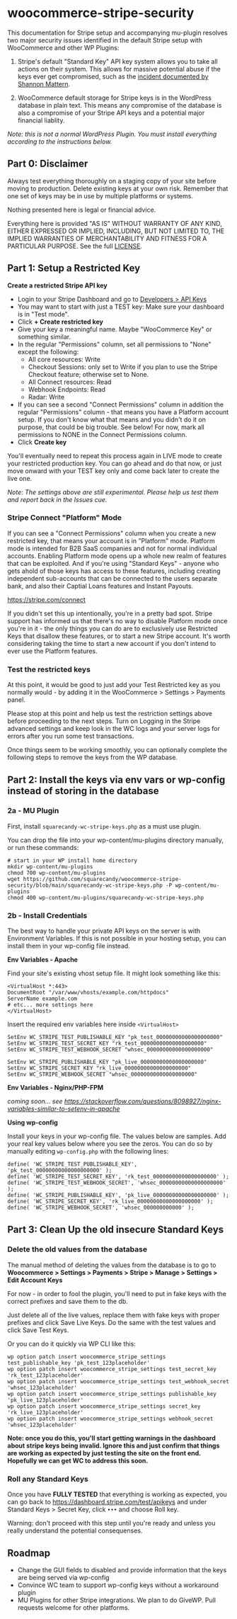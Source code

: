 # woocommerce-stripe-security

This documentation for Stripe setup and accompanying mu-plugin resolves two major security issues identified in the default Stripe setup with WooCommerce and other WP Plugins:

1) Stripe's default "Standard Key" API key system allows you to take all actions on their system. This allows for massive potential abuse if the keys ever get compromised, such as the [incident documented by Shannon Mattern](https://webdesigneracademy.com/my-stripe-account-was-hacked-and-stripe-said-i-have-to-repay-70k/).

2) WooCommerce default storage for Stripe keys is in the WordPress database in plain text. This means any compromise of the database is also a compromise of your Stripe API keys and a potential major financial liablity.

*Note: this is not a normal WordPress Plugin. You must install everything according to the instructions below.*

## Part 0: Disclaimer

Always test everything thoroughly on a staging copy of your site before moving to production.
Delete existing keys at your own risk. Remember that one set of keys may be in use by multiple platforms or systems.

Nothing presented here is legal or financial advice.

Everything here is provided "AS IS" WITHOUT WARRANTY
OF ANY KIND, EITHER EXPRESSED OR IMPLIED, INCLUDING, BUT NOT LIMITED TO,
THE IMPLIED WARRANTIES OF MERCHANTABILITY AND FITNESS FOR A PARTICULAR
PURPOSE. See the full [LICENSE](https://github.com/squarecandy/woocommerce-stripe-security/blob/main/LICENSE).

## Part 1: Setup a Restricted Key

**Create a restricted Stripe API key**

* Login to your Stripe Dashboard and go to [Developers > API Keys](https://dashboard.stripe.com/test/apikeys)
* You may want to start with just a TEST key: Make sure your dashboard is in "Test mode".
* Click **+ Create restricted key**
* Give your key a meaningful name. Maybe "WooCommerce Key" or something similar.
* In the regular "Permissions" column, set all permissions to "None" except the following:
    * All core resources: Write
    * Checkout Sessions: only set to Write if you plan to use the Stripe Checkout feature; otherwise set to None.
    * All Connect resources: Read
    * Webhook Endpoints: Read
    * Radar: Write
* If you can see a second "Connect Permissions" column in addition the regular "Permissions" column - that means you have a Platform account setup. If you don't know what that means and you didn't do it on purpose, that could be big trouble. See below! For now, mark all permissions to NONE in the Connect Permissions column.
* Click **Create key**

You'll eventually need to repeat this process again in LIVE mode to create your restricted production key. You can go ahead and do that now, or just move onward with your TEST key only and come back later to create the live one.

_Note: The settings above are still experimental. Please help us test them and report back in the Issues cue._

### Stripe Connect "Platform" Mode

If you can see a "Connect Permissions" column when you create a new restricted key, that means your account is in "Platform" mode.
Platform mode is intended for B2B SaaS companies and not for normal individual accounts. Enabling Platform mode opens up a whole new realm of features that can be exploited. And if you're using "Standard Keys" - anyone who gets ahold of those keys has access to these features, including creating independent sub-accounts that can be connected to the users separate bank, and also their Captial Loans features and Instant Payouts.

https://stripe.com/connect

If you didn't set this up intentionally, you're in a pretty bad spot. Stripe support has informed us that there's no way to disable Platform mode once you're in it - the only things you can do are to exclusively use Restricted Keys that disallow these features, or to start a new Stripe account. It's worth considering taking the time to start a new account if you don't intend to ever use the Platform features.

  
### Test the restricted keys

At this point, it would be good to just add your Test Restricted key as you normally would - by adding it in the WooCommerce > Settings > Payments panel.

Please stop at this point and help us test the restriction settings above before proceeding to the next steps. Turn on Logging in the Stripe advanced settings and keep look in the WC logs and your server logs for errors after you run some test transactions.

Once things seem to be working smoothly, you can optionally complete the following steps to remove the keys from the WP database.

  
## Part 2: Install the keys via env vars or wp-config instead of storing in the database

### 2a - MU Plugin

First, install `squarecandy-wc-stripe-keys.php` as a must use plugin.

You can drop the file into your wp-content/mu-plugins directory manually, or run these commands:

```
# start in your WP install home directory
mkdir wp-content/mu-plugins
chmod 700 wp-content/mu-plugins
wget https://github.com/squarecandy/woocommerce-stripe-security/blob/main/squarecandy-wc-stripe-keys.php -P wp-content/mu-plugins
chmod 400 wp-content/mu-plugins/squarecandy-wc-stripe-keys.php
```

### 2b - Install Credentials

The best way to handle your private API keys on the server is with Environment Variables. If this is not possible in your hosting setup, you can install them in your wp-config file instead.

**Env Variables - Apache**

Find your site's existing vhost setup file. It might look something like this:

```
<VirtualHost *:443>
DocumentRoot "/var/www/vhosts/example.com/httpdocs"
ServerName example.com
# etc... more settings here
</VirtualHost>
```

Insert the required env variables here inside `<VirtualHost>`

```
SetEnv WC_STRIPE_TEST_PUBLISHABLE_KEY "pk_test_00000000000000000000"
SetEnv WC_STRIPE_TEST_SECRET_KEY "rk_test_00000000000000000000"
SetEnv WC_STRIPE_TEST_WEBHOOK_SECRET "whsec_00000000000000000000"

SetEnv WC_STRIPE_PUBLISHABLE_KEY "pk_live_00000000000000000000"
SetEnv WC_STRIPE_SECRET_KEY "rk_live_00000000000000000000"
SetEnv WC_STRIPE_WEBHOOK_SECRET "whsec_00000000000000000000"
```

**Env Variables - Nginx/PHP-FPM**

_coming soon... see https://stackoverflow.com/questions/8098927/nginx-variables-similar-to-setenv-in-apache_

**Using wp-config**

Install your keys in your wp-config file. The values below are samples. Add your real key values below where you see the zeros.
You can do so by manually editing `wp-config.php` with the following lines:

```
define( 'WC_STRIPE_TEST_PUBLISHABLE_KEY', 'pk_test_00000000000000000000' );
define( 'WC_STRIPE_TEST_SECRET_KEY', 'rk_test_00000000000000000000' );
define( 'WC_STRIPE_TEST_WEBHOOK_SECRET', 'whsec_00000000000000000000' );
define( 'WC_STRIPE_PUBLISHABLE_KEY', 'pk_live_00000000000000000000' );
define( 'WC_STRIPE_SECRET_KEY', 'rk_live_00000000000000000000' );
define( 'WC_STRIPE_WEBHOOK_SECRET', 'whsec_000000000000' );
```

  
## Part 3: Clean Up the old insecure Standard Keys

### Delete the old values from the database

The manual method of deleting the values from the database is to go to  
**Woocommerce > Settings > Payments > Stripe > Manage > Settings > Edit Account Keys**

For now - in order to fool the plugin, you'll need to put in fake keys with the correct prefixes and save them to the db.

Just delete all of the live values, replace them with fake keys with proper prefixes and click Save Live Keys. Do the same with the test values and click Save Test Keys.

Or you can do it quickly via WP CLI like this:

```
wp option patch insert woocommerce_stripe_settings test_publishable_key 'pk_test_123placeholder'
wp option patch insert woocommerce_stripe_settings test_secret_key 'rk_test_123placeholder'
wp option patch insert woocommerce_stripe_settings test_webhook_secret 'whsec_123placeholder'
wp option patch insert woocommerce_stripe_settings publishable_key 'pk_live_123placeholder'
wp option patch insert woocommerce_stripe_settings secret_key 'rk_live_123placeholder'
wp option patch insert woocommerce_stripe_settings webhook_secret 'whsec_123placeholder'
```

**Note: once you do this, you'll start getting warnings in the dashboard about stripe keys being invalid. Ignore this and just confirm that things are working as expected by just testing the site on the front end. Hopefully we can get WC to address this soon.**

### Roll any Standard Keys

Once you have **FULLY TESTED** that everything is working as expected, you can go back to https://dashboard.stripe.com/test/apikeys and under Standard Keys > Secret Key, click `•••` and choose Roll key. 

Warning: don't proceed with this step until you're ready and unless you really understand the potential consequenses.

## Roadmap

* Change the GUI fields to disabled and provide information that the keys are being served via wp-config
* Convince WC team to support wp-config keys without a workaround plugin
* MU Plugins for other Stripe integrations. We plan to do GiveWP. Pull requests welcome for other platforms.
